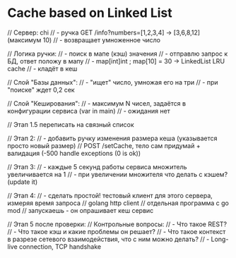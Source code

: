 # Cache based on Linked List

// Сервер: chi
// - ручка GET /info?numbers=[1,2,3,4] -> [3,6,8,12] (максимум 10)
// - возвращает умноженное число

// Логика ручки:
// - поиск в мапе (кэш) значения
// - отправлю запрос к БД, ответ положу в мапу
// - map[int]int ; map[10] = 30 -> LinkedList LRU cache
// - кладёт в кеш

// Слой "Базы данных":
// - "ищет" число, умножая его на три
// - при "поиске" ждет 0,2 сек

// Слой "Кеширования":
// - максимум N чисел, задаётся в конфигурации сервиса (var in main)
// - ожидания нет

// Этап 1.5 переписать на связный список

// Этап 2:
// - добавить ручку изменения размера кеша (указывается просто новый размер)
// POST /setCache, тело сам придумай + валидация (-500 handle exceptions (0 is ok))

// Этап 3:
// - каждые 5 секунд работы сервиса множитель увеличивается на 1
// - при увеличении множителя что делать с кэшем? (update it)

// Этап 4:
// - сделать простой! тестовый клиент для этого сервера, измеряя время запроса
// golang http client
// отдельная программа с go mod
// запускаешь - он опрашивает кеш сервис

// Этап 5 после проверки:
// Контрольные вопросы:
// - Что такое REST?
// - Что такое кэш и какие проблемы он решает?
// - Что такое контекст в разрезе сетевого взаимодействия, что с ним можно делать?
// - Long-live connection, TCP handshake
